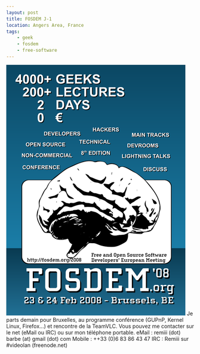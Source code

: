 ```yaml
---
layout: post
title: FOSDEM J-1
location: Angers Area, France
tags:
    - geek
    - fosdem
    - free-software
---
```


<img src="/assets/images/blog/Salon/FOSDEM2008/Affiche_FOSDEM_2008_1.png" alt="" />  
Je parts demain pour Bruxelles, au programme conférence (GUPnP, Kernel Linux, Firefox...) et rencontre de la TeamVLC.  
Vous pouvez me contacter sur le net (eMail ou IRC) ou sur mon téléphone portable.  
eMail : remiii (dot) barbe (at) gmail (dot) com  
Mobile : ++33 (0)6 83 86 43 47  
IRC : Remiii sur #videolan (freenode.net)
